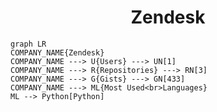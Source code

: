 <h1 align="center">Zendesk</h1>

```mermaid
graph LR
COMPANY_NAME{Zendesk}
COMPANY_NAME ---> U{Users} ---> UN[1]
COMPANY_NAME ---> R{Repositories} ---> RN[3]
COMPANY_NAME ---> G{Gists} ---> GN[433]
COMPANY_NAME ---> ML{Most Used<br>Languages}
ML --> Python[Python]
```
